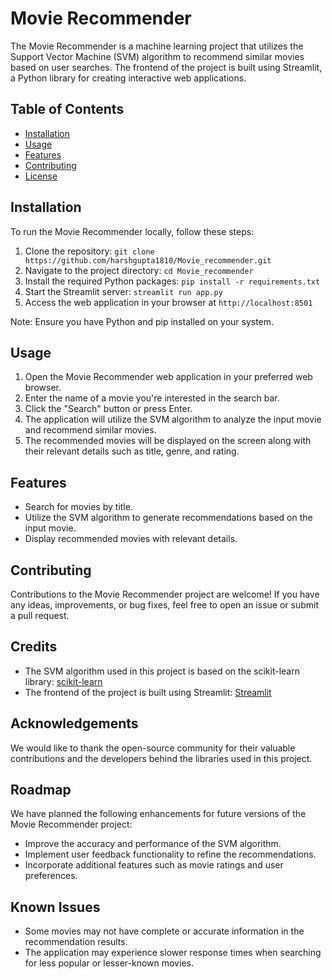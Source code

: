 # Movie Recommender

The Movie Recommender is a machine learning project that utilizes the Support Vector Machine (SVM) algorithm to recommend similar movies based on user searches. The frontend of the project is built using Streamlit, a Python library for creating interactive web applications.

## Table of Contents

- [Installation](#installation)
- [Usage](#usage)
- [Features](#features)
- [Contributing](#contributing)
- [License](#license)

## Installation

To run the Movie Recommender locally, follow these steps:

1. Clone the repository: `git clone https://github.com/harshgupta1810/Movie_recommender.git`
2. Navigate to the project directory: `cd Movie_recommender`
3. Install the required Python packages: `pip install -r requirements.txt`
4. Start the Streamlit server: `streamlit run app.py`
5. Access the web application in your browser at `http://localhost:8501`

Note: Ensure you have Python and pip installed on your system.

## Usage

1. Open the Movie Recommender web application in your preferred web browser.
2. Enter the name of a movie you're interested in the search bar.
3. Click the "Search" button or press Enter.
4. The application will utilize the SVM algorithm to analyze the input movie and recommend similar movies.
5. The recommended movies will be displayed on the screen along with their relevant details such as title, genre, and rating.

## Features

- Search for movies by title.
- Utilize the SVM algorithm to generate recommendations based on the input movie.
- Display recommended movies with relevant details.

## Contributing

Contributions to the Movie Recommender project are welcome! If you have any ideas, improvements, or bug fixes, feel free to open an issue or submit a pull request.

## Credits

- The SVM algorithm used in this project is based on the scikit-learn library: [scikit-learn](https://scikit-learn.org/)
- The frontend of the project is built using Streamlit: [Streamlit](https://streamlit.io/)

## Acknowledgements

We would like to thank the open-source community for their valuable contributions and the developers behind the libraries used in this project.

## Roadmap

We have planned the following enhancements for future versions of the Movie Recommender project:

- Improve the accuracy and performance of the SVM algorithm.
- Implement user feedback functionality to refine the recommendations.
- Incorporate additional features such as movie ratings and user preferences.

## Known Issues

- Some movies may not have complete or accurate information in the recommendation results.
- The application may experience slower response times when searching for less popular or lesser-known movies.
